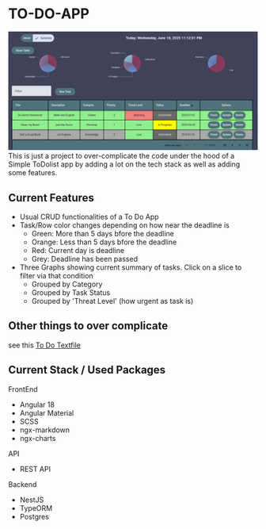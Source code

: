 # TO-DO-APP
![demo](./Docs/Images/ToDOApp.png)
This is just a project to over-complicate the code under the hood of a Simple ToDolist app by adding a lot on the tech stack as well as adding some features.

## Current Features
- Usual CRUD functionalities of a To Do App
- Task/Row color changes depending on how near the deadline is
  - Green: More than 5 days bfore the deadline
  - Orange: Less than 5 days bfore the deadline
  - Red: Current day is deadline
  - Grey: Deadline has been passed
- Three Graphs showing current summary of tasks. Click on a slice to filter via that condition
  - Grouped by Category
  - Grouped by Task Status
  - Grouped by 'Threat Level' (how urgent as task is)

## Other things to over complicate
see this [To Do Textfile](https://github.com/AngeloRafael02/ToDoApp/blob/master/Docs/Documents/ToDo.txt)

## Current Stack / Used Packages
FrontEnd
- Angular 18
- Angular Material
- SCSS
- ngx-markdown
- ngx-charts

API
- REST API

Backend
- NestJS
- TypeORM
- Postgres
